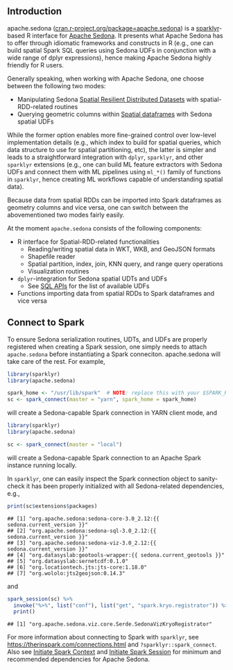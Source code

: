 ## Introduction

apache.sedona ([cran.r-project.org/package=apache.sedona](https://cran.r-project.org/package=apache.sedona)) is a
[sparklyr](https://github.com/sparklyr/sparklyr)-based R interface for
[Apache Sedona](https://sedona.apache.org). It presents what Apache
Sedona has to offer through idiomatic frameworks and constructs in R
(e.g., one can build spatial Spark SQL queries using Sedona UDFs in
conjunction with a wide range of dplyr expressions), hence making Apache
Sedona highly friendly for R users.

Generally speaking, when working with Apache Sedona, one choose between
the following two modes:

-   Manipulating Sedona [Spatial Resilient Distributed
    Datasets](/tutorial/rdd)
    with spatial-RDD-related routines
-   Querying geometric columns within [Spatial dataframes](/tutorial/sql) with Sedona
    spatial UDFs

While the former option enables more fine-grained control over low-level
implementation details (e.g., which index to build for spatial queries,
which data structure to use for spatial partitioning, etc), the latter
is simpler and leads to a straightforward integration with `dplyr`,
`sparklyr`, and other `sparklyr` extensions (e.g., one can build ML
feature extractors with Sedona UDFs and connect them with ML pipelines
using `ml_*()` family of functions in `sparklyr`, hence creating ML
workflows capable of understanding spatial data).

Because data from spatial RDDs can be imported into Spark dataframes as
geometry columns and vice versa, one can switch between the
abovementioned two modes fairly easily.

At the moment `apache.sedona` consists of the following components:

-   R interface for Spatial-RDD-related functionalities
    -   Reading/writing spatial data in WKT, WKB, and GeoJSON formats
    -   Shapefile reader
    -   Spatial partition, index, join, KNN query, and range query
        operations
    -   Visualization routines
-   `dplyr`-integration for Sedona spatial UDTs and UDFs
    -   See [SQL APIs](/api/sql/Overview/) for the list
        of available UDFs
-   Functions importing data from spatial RDDs to Spark dataframes and
    vice versa

## Connect to Spark

To ensure Sedona serialization routines, UDTs, and UDFs are properly
registered when creating a Spark session, one simply needs to attach
`apache.sedona` before instantiating a Spark conneciton. apache.sedona
will take care of the rest. For example,

``` r
library(sparklyr)
library(apache.sedona)

spark_home <- "/usr/lib/spark"  # NOTE: replace this with your $SPARK_HOME directory
sc <- spark_connect(master = "yarn", spark_home = spark_home)
```

will create a Sedona-capable Spark connection in YARN client mode, and

``` r
library(sparklyr)
library(apache.sedona)

sc <- spark_connect(master = "local")
```

will create a Sedona-capable Spark connection to an Apache Spark
instance running locally.

In `sparklyr`, one can easily inspect the Spark connection object to
sanity-check it has been properly initialized with all Sedona-related
dependencies, e.g.,

``` r
print(sc$extensions$packages)
```

    ## [1] "org.apache.sedona:sedona-core-3.0_2.12:{{ sedona.current_version }}"
    ## [2] "org.apache.sedona:sedona-sql-3.0_2.12:{{ sedona.current_version }}"
    ## [3] "org.apache.sedona:sedona-viz-3.0_2.12:{{ sedona.current_version }}"
    ## [4] "org.datasyslab:geotools-wrapper:{{ sedona.current_geotools }}"
    ## [5] "org.datasyslab:sernetcdf:0.1.0"
    ## [6] "org.locationtech.jts:jts-core:1.18.0"
    ## [7] "org.wololo:jts2geojson:0.14.3"

and

``` r
spark_session(sc) %>%
  invoke("%>%", list("conf"), list("get", "spark.kryo.registrator")) %>%
  print()
```

    ## [1] "org.apache.sedona.viz.core.Serde.SedonaVizKryoRegistrator"


For more information about connecting to Spark with `sparklyr`, see
<https://therinspark.com/connections.html> and
`?sparklyr::spark_connect`. Also see
[Initiate Spark Context](/tutorial/rdd/#initiate-sparkcontext) and [Initiate Spark Session](/tutorial/sql/#initiate-sparksession) for
minimum and recommended dependencies for Apache Sedona.
